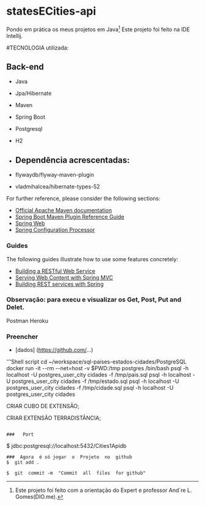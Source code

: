 # statesECities-api
Pondo em prática os meus projetos em Java[^1]
Este projeto  foi feito na IDE  Intellij.

#TECNOLOGIA  utilizada:

##  Back-end
-  Java
-  Jpa/Hibernate
-  Maven
-  Spring Boot
-  Postgresql
-  H2

-  ##  Dependência  acrescentadas:
-  flywaydb/flyway-maven-plugin
-  vladmihalcea/hibernate-types-52

For further reference, please consider the following sections:

* [Official Apache Maven documentation](https://maven.apache.org/guides/index.html)
* [Spring Boot Maven Plugin Reference Guide](https://docs.spring.io/spring-boot/docs/3.0.4/maven-plugin/reference/) 
* [Spring Web](https://docs.spring.io/spring-boot/docs/3.0.4/reference/htmlsingle/#web)
* [Spring Configuration Processor](https://docs.spring.io/spring-boot/docs/3.0.4/reference/htmlsingle/#appendix.configuration-metadata.annotation-processor)

### Guides
The following guides illustrate how to use some features concretely:

* [Building a RESTful Web Service](https://spring.io/guides/gs/rest-service/)
* [Serving Web Content with Spring MVC](https://spring.io/guides/gs/serving-web-content/)
* [Building REST services with Spring](https://spring.io/guides/tutorials/rest/)

###  Observação:   para execu e  visualizar  os  Get,  Post, Put  and  Delet.
Postman
Heroku

### Preencher

* [dados] (https://github.com/...)

'''Shell script
cd ~/workspace/sql-paises-estados-cidades/PostgreSQL
docker run -it --rm --net=host -v $PWD:/tmp postgres /bin/bash
psql -h localhost -U postgres_user_city cidades -f /tmp/pais.sql
psql -h localhost -U postgres_user_city cidades -f /tmp/estado.sql
psql -h localhost -U postgres_user_city cidades -f /tmp/cidade.sql
psql -h localhost -U postgres_user_city cidades

CRIAR CUBO DE EXTENSÃO; 

CRIAR EXTENSÃO TERRADISTÂNCIA;
```

###   Port

```
$  jdbc:postgresql://localhost:5432/Cities1Apidb

```
###  Agora  é só jogar  o  Projeto  no  github
$  git add .   
```
 
```
$  git  commit -m  "Commit  all  files  for github"
```

[^1]: Este projeto foi feito com a orientação do Expert e professor  And´re  L. Gomes(DIO.me).
